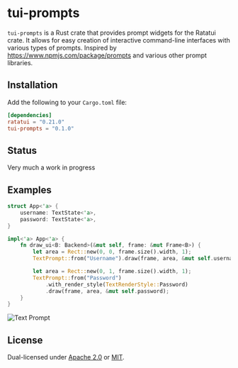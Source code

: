 # tui-prompts

`tui-prompts` is a Rust crate that provides prompt widgets for the Ratatui crate. It allows for easy
creation of interactive command-line interfaces with various types of prompts. Inspired by
<https://www.npmjs.com/package/prompts> and various other prompt libraries.

## Installation

Add the following to your `Cargo.toml` file:

```toml
[dependencies]
ratatui = "0.21.0"
tui-prompts = "0.1.0"
```

## Status

Very much a work in progress

## Examples

```rust
struct App<'a> {
    username: TextState<'a>,
    password: TextState<'a>,
}

impl<'a> App<'a> {
    fn draw_ui<B: Backend>(&mut self, frame: &mut Frame<B>) {
        let area = Rect::new(0, 0, frame.size().width, 1);
        TextPrompt::from("Username").draw(frame, area, &mut self.username);

        let area = Rect::new(0, 1, frame.size().width, 1);
        TextPrompt::from("Password")
            .with_render_style(TextRenderStyle::Password)
            .draw(frame, area, &mut self.password);
    }
}
```

![Text Prompt](https://vhs.charm.sh/vhs-7wYCLtdxtWqUEtNatBO77h.gif)

## License

Dual-licensed under [Apache 2.0](./LICENSE-APACHE) or [MIT](./LICENSE-MIT).
